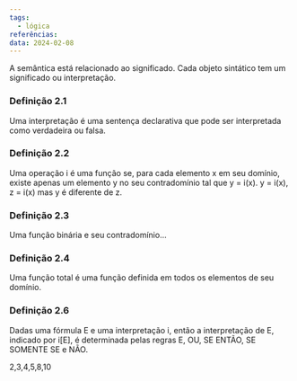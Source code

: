 ```yaml
---
tags:
  - lógica
referências: 
data: 2024-02-08
---
```

A semântica está relacionado ao significado. Cada objeto sintático tem um significado ou interpretação.

### Definição 2.1

Uma interpretação é uma sentença declarativa que pode ser interpretada como verdadeira ou falsa.

### Definição 2.2

Uma operação i é uma função se, para cada elemento x em seu domínio, existe apenas um elemento y no seu contradomínio tal que y = i(x). y = i(x), z = i(x) mas y é diferente de z.

### Definição 2.3

Uma função binária e seu contradomínio...

### Definição 2.4

Uma função total é uma função definida em todos os elementos de seu domínio.

### Definição 2.6

Dadas uma fórmula E e uma interpretação i, então a interpretação de E, indicado por i\[E], é determinada pelas regras E, OU, SE ENTÃO, SE SOMENTE SE e NÃO.

2,3,4,5,8,10